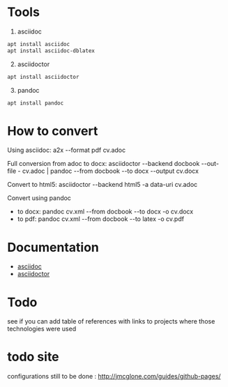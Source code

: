 # Tools 
1. asciidoc 

```bash
apt install asciidoc
apt install asciidoc-dblatex
```

2. asciidoctor

```bash
apt install asciidoctor
```

3. pandoc
```bash
apt install pandoc
```


# How to convert
Using asciidoc: 
a2x --format pdf cv.adoc

Full conversion from adoc to docx: 
asciidoctor --backend docbook  --out-file - cv.adoc | pandoc --from docbook --to docx --output cv.docx

Convert to html5: 
asciidoctor --backend html5 -a data-uri cv.adoc

Convert using pandoc 

* to docx: pandoc cv.xml --from docbook --to docx -o cv.docx
* to pdf: pandoc cv.xml --from docbook --to latex -o cv.pdf


# Documentation
* [asciidoc](https://powerman.name/doc/asciidoc)
* [asciidoctor](https://asciidoctor.org/docs/user-manual/#introduction-to-asciidoctor)

# Todo
see if you can add table of references with links to projects where those technologies were used

# todo site
configurations still to be done : http://jmcglone.com/guides/github-pages/
